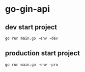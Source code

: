 # go-gin-api

## dev start project
```
go run main.go -env -dev
```

## production start project
```
go run main.go -env -pro
```
